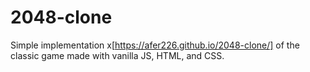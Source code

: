 # 2048-clone

Simple implementation x[https://afer226.github.io/2048-clone/] of the classic game made with vanilla JS, HTML, and CSS.

